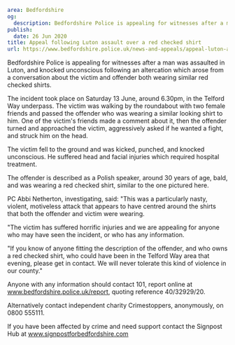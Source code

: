 ```yaml
area: Bedfordshire
og:
  description: Bedfordshire Police is appealing for witnesses after a man was assaulted in Luton, and knocked unconscious following an altercation which arose from a conversation about the victim and offender both wearing similar red checked shirts.
publish:
  date: 26 Jun 2020
title: Appeal following Luton assault over a red checked shirt
url: https://www.bedfordshire.police.uk/news-and-appeals/appeal-luton-assault-redcheckedshirt
```

Bedfordshire Police is appealing for witnesses after a man was assaulted in Luton, and knocked unconscious following an altercation which arose from a conversation about the victim and offender both wearing similar red checked shirts.

The incident took place on Saturday 13 June, around 6.30pm, in the Telford Way underpass. The victim was walking by the roundabout with two female friends and passed the offender who was wearing a similar looking shirt to him. One of the victim's friends made a comment about it, then the offender turned and approached the victim, aggressively asked if he wanted a fight, and struck him on the head.

The victim fell to the ground and was kicked, punched, and knocked unconscious. He suffered head and facial injuries which required hospital treatment.

The offender is described as a Polish speaker, around 30 years of age, bald, and was wearing a red checked shirt, similar to the one pictured here.

PC Abbi Netherton, investigating, said: "This was a particularly nasty, violent, motiveless attack that appears to have centred around the shirts that both the offender and victim were wearing.

"The victim has suffered horrific injuries and we are appealing for anyone who may have seen the incident, or who has any information.

"If you know of anyone fitting the description of the offender, and who owns a red checked shirt, who could have been in the Telford Way area that evening, please get in contact. We will never tolerate this kind of violence in our county."

Anyone with any information should contact 101, report online at www.bedfordshire.police.uk/report, quoting reference 40/32929/20.

Alternatively contact independent charity Crimestoppers, anonymously, on 0800 555111.

If you have been affected by crime and need support contact the Signpost Hub at www.signpostforbedfordshire.com
